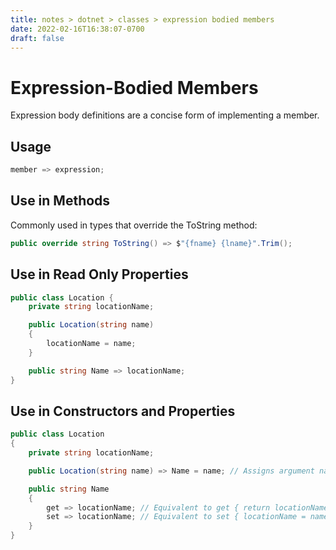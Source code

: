 ```yaml
---
title: notes > dotnet > classes > expression bodied members
date: 2022-02-16T16:38:07-0700
draft: false
---
```


# Expression-Bodied Members
Expression body definitions are a concise form of implementing a member.

## Usage
```cs
member => expression;
```

## Use in Methods
Commonly used in types that override the ToString method:
```cs
public override string ToString() => $"{fname} {lname}".Trim();
```

## Use in Read Only Properties
```cs
public class Location {
    private string locationName;

    public Location(string name) 
    {
        locationName = name;
    }

    public string Name => locationName;
}
```

## Use in Constructors and Properties
```cs
public class Location 
{
    private string locationName;

    public Location(string name) => Name = name; // Assigns argument name to property Name.

    public string Name 
    {
        get => locationName; // Equivalent to get { return locationName; }
        set => locationName; // Equivalent to set { locationName = name } = value;(?)
    }
}
```
